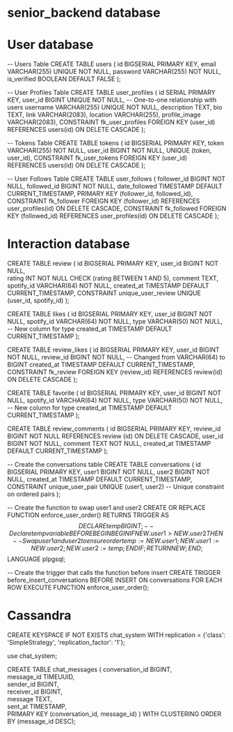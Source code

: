 # senior_backend database

# User database

-- Users Table
CREATE TABLE users (
    id BIGSERIAL PRIMARY KEY,
    email VARCHAR(255) UNIQUE NOT NULL,
    password VARCHAR(255) NOT NULL,
    is_verified BOOLEAN DEFAULT FALSE
);

-- User Profiles Table
CREATE TABLE user_profiles (
    id SERIAL PRIMARY KEY,
    user_id BIGINT UNIQUE NOT NULL,  -- One-to-one relationship with users
    username VARCHAR(255) UNIQUE NOT NULL,
    description TEXT,
    bio TEXT,
    link VARCHAR(2083),
    location VARCHAR(255),
    profile_image VARCHAR(2083),
    CONSTRAINT fk_user_profiles FOREIGN KEY (user_id) REFERENCES users(id) ON DELETE CASCADE
);

-- Tokens Table
CREATE TABLE tokens (
    id BIGSERIAL PRIMARY KEY,
    token VARCHAR(255) NOT NULL,
    user_id BIGINT NOT NULL,
    UNIQUE (token, user_id),
    CONSTRAINT fk_user_tokens FOREIGN KEY (user_id) REFERENCES users(id) ON DELETE CASCADE
);

-- User Follows Table
CREATE TABLE user_follows (
    follower_id BIGINT NOT NULL,
    followed_id BIGINT NOT NULL,
    date_followed TIMESTAMP DEFAULT CURRENT_TIMESTAMP,
    PRIMARY KEY (follower_id, followed_id),
    CONSTRAINT fk_follower FOREIGN KEY (follower_id) REFERENCES user_profiles(id) ON DELETE CASCADE,
    CONSTRAINT fk_followed FOREIGN KEY (followed_id) REFERENCES user_profiles(id) ON DELETE CASCADE
);




# Interaction database

CREATE TABLE review (
    id BIGSERIAL PRIMARY KEY, 
    user_id BIGINT NOT NULL,  
    rating INT NOT NULL CHECK (rating BETWEEN 1 AND 5), 
    comment TEXT,            
    spotify_id VARCHAR(64) NOT NULL,
    created_at TIMESTAMP DEFAULT CURRENT_TIMESTAMP,
    CONSTRAINT unique_user_review UNIQUE (user_id, spotify_id)
);


CREATE TABLE likes (
    id BIGSERIAL PRIMARY KEY,
    user_id BIGINT NOT NULL,
    spotify_id VARCHAR(64) NOT NULL,
    type VARCHAR(50) NOT NULL,  -- New column for type
    created_at TIMESTAMP DEFAULT CURRENT_TIMESTAMP
);

CREATE TABLE review_likes (
    id BIGSERIAL PRIMARY KEY,
    user_id BIGINT NOT NULL,
    review_id BIGINT NOT NULL,  -- Changed from VARCHAR(64) to BIGINT
    created_at TIMESTAMP DEFAULT CURRENT_TIMESTAMP,
    CONSTRAINT fk_review FOREIGN KEY (review_id) REFERENCES review(id) ON DELETE CASCADE
);


CREATE TABLE favorite (
    id BIGSERIAL PRIMARY KEY,
    user_id BIGINT NOT NULL,
    spotify_id VARCHAR(64) NOT NULL,
    type VARCHAR(50) NOT NULL,  -- New column for type
    created_at TIMESTAMP DEFAULT CURRENT_TIMESTAMP
);

CREATE TABLE review_comments (
    id BIGSERIAL PRIMARY KEY,
    review_id BIGINT NOT NULL REFERENCES review (id) ON DELETE CASCADE,
    user_id BIGINT NOT NULL,
    comment TEXT NOT NULL,
    created_at TIMESTAMP DEFAULT CURRENT_TIMESTAMP
);


-- Create the conversations table
CREATE TABLE conversations (
    id BIGSERIAL PRIMARY KEY,
    user1 BIGINT NOT NULL,
    user2 BIGINT NOT NULL,
    created_at TIMESTAMP DEFAULT CURRENT_TIMESTAMP,
    CONSTRAINT unique_user_pair UNIQUE (user1, user2) -- Unique constraint on ordered pairs
);

-- Create the function to swap user1 and user2
CREATE OR REPLACE FUNCTION enforce_user_order()
RETURNS TRIGGER AS $$
DECLARE
    temp BIGINT;  -- Declare temp variable BEFORE BEGIN
BEGIN
    IF NEW.user1 > NEW.user2 THEN
        -- Swap user1 and user2 to ensure order
        temp := NEW.user1;
        NEW.user1 := NEW.user2;
        NEW.user2 := temp;
    END IF;
    RETURN NEW;
END;
$$ LANGUAGE plpgsql;

-- Create the trigger that calls the function before insert
CREATE TRIGGER before_insert_conversations
BEFORE INSERT ON conversations
FOR EACH ROW
EXECUTE FUNCTION enforce_user_order();

# Cassandra

CREATE KEYSPACE IF NOT EXISTS chat_system WITH replication = {'class': 'SimpleStrategy', 'replication_factor': '1'};

use chat_system;

CREATE TABLE chat_messages (
    conversation_id BIGINT,        
    message_id TIMEUUID,           
    sender_id BIGINT,             
    receiver_id BIGINT,          
    message TEXT,               
    sent_at TIMESTAMP,            
    PRIMARY KEY (conversation_id, message_id)
) WITH CLUSTERING ORDER BY (message_id DESC);

